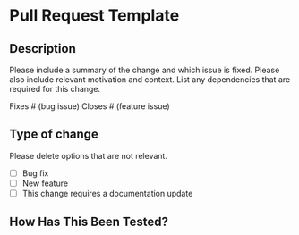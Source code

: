# Pull Request Template

## Description

Please include a summary of the change and which issue is fixed. Please also include relevant motivation and context. List any dependencies that are required for this change.

Fixes # (bug issue)
Closes # (feature issue)

## Type of change

Please delete options that are not relevant.

- [ ] Bug fix
- [ ] New feature
- [ ] This change requires a documentation update

## How Has This Been Tested?
<!--- Please describe in detail how you tested your changes. -->
<!--- Include details of your testing environment, and the tests you ran to -->
<!--- see how your change affects other areas of the code, etc. -->
